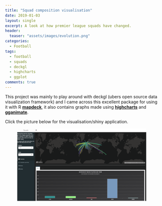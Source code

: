 ```yaml
---
title: "Squad composition visualisation"
date: 2019-01-03
layout: single
excerpt: A look at how premier league squads have changed.
header:
  teaser: "assets/images/evolution.png"
categories:
  - Football
tags:
  - football
  - squads
  - deckgl
  - highcharts
  - ggplot
comments: true
---
```


This project was mainly to play around with deckgl (ubers open source data visualization framework) and I came across this excellent package for using it with R [**mapdeck**](https://github.com/SymbolixAU/mapdeck), it also contains graphs made using [**highcharts**](http://jkunst.com/highcharter/) and [**gganimate**](https://github.com/thomasp85/gganimate).

Click the picture below for the visualisation/shiny application.


<figure class='centre'>
	<a href="https://markclare1992.xyz/shiny/Shiny.Apps/squad-app/"><img src="/assets/images/squad-app.png"></a>
</figure>
